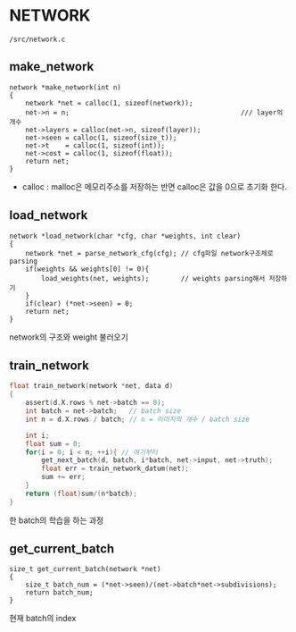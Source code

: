 # NETWORK

`/src/network.c`

## make_network

```
network *make_network(int n)
{
    network *net = calloc(1, sizeof(network));
    net->n = n;                                           /// layer의 개수
    net->layers = calloc(net->n, sizeof(layer));          
    net->seen = calloc(1, sizeof(size_t));                
    net->t    = calloc(1, sizeof(int));
    net->cost = calloc(1, sizeof(float));
    return net;
}
```

- calloc : malloc은 메모리주소를 저장하는 반면 calloc은 값을 0으로 초기화 한다.

## load_network

```
network *load_network(char *cfg, char *weights, int clear)
{
    network *net = parse_network_cfg(cfg); // cfg파일 network구조체로 parsing
    if(weights && weights[0] != 0){
        load_weights(net, weights);        // weights parsing해서 저장하기
    }
    if(clear) (*net->seen) = 0;
    return net;
}
```

network의 구조와 weight 불러오기

## train_network

```c
float train_network(network *net, data d)
{
    assert(d.X.rows % net->batch == 0);
    int batch = net->batch;   // batch size
    int n = d.X.rows / batch; // n = 이미지의 개수 / batch size

    int i;
    float sum = 0;
    for(i = 0; i < n; ++i){ // 여기부터
        get_next_batch(d, batch, i*batch, net->input, net->truth);
        float err = train_network_datum(net);
        sum += err;
    }
    return (float)sum/(n*batch);
}
```

한 batch의 학습을 하는 과정

## get_current_batch

```
size_t get_current_batch(network *net)
{
    size_t batch_num = (*net->seen)/(net->batch*net->subdivisions);
    return batch_num;
}
```

현재 batch의 index
